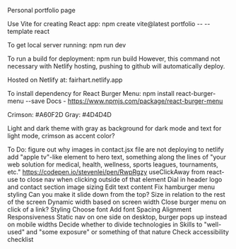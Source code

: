 Personal portfolio page

Use Vite for creating React app:
npm create vite@latest portfolio -- --template react

To get local server running:
npm run dev

To run a build for deployment:
npm run build
However, this command not necessary with Netlify hosting, pushing to github will automatically deploy.

Hosted on Netlify at:
fairhart.netlify.app

To install dependency for React Burger Menu:
npm install react-burger-menu --save
Docs - https://www.npmjs.com/package/react-burger-menu

Crimson: #A60F2D
Gray: #4D4D4D

Light and dark theme with gray as background for dark mode and text for light mode, crimson as accent color?

To Do:
figure out why images in contact.jsx file are not deploying to netlify
add "apple tv"-like element to hero text, something along the lines of "your web solution for medical, health, wellness, sports leagues, tournaments, etc."
  https://codepen.io/stevenlei/pen/RwpRgzy
useClickAway from react-use to close nav when clicking outside of that element
Dial in header logo and contact section image sizing
Edit text content
Fix hamburger menu styling
  Can you make it slide down from the top?
  Size in relation to the rest of the screen
  Dynamic width based on screen width
Close burger menu on click of a link?
Styling
  Choose font
  Add font
  Spacing
  Alignment
Responsiveness
  Static nav on one side on desktop, burger pops up instead on mobile widths
Decide whether to divide technologies in Skills to "well-used" and "some exposure" or something of that nature
Check accessibility checklist